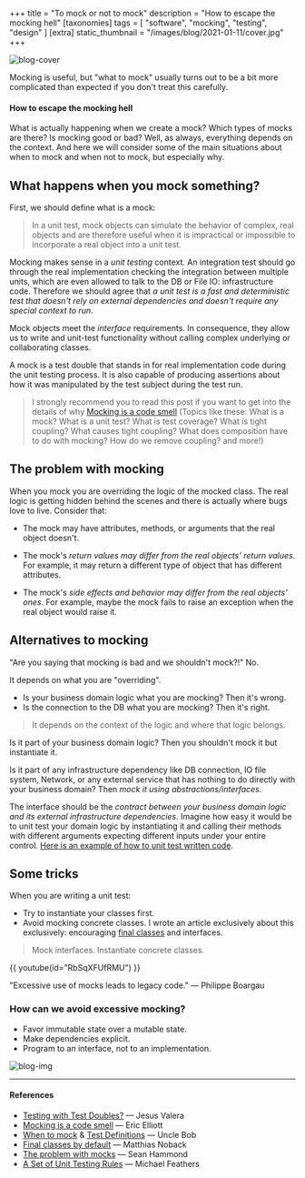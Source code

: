 +++
title = "To mock or not to mock"
description = "How to escape the mocking hell"
[taxonomies]
tags = [ "software", "mocking", "testing", "design" ]
[extra]
static_thumbnail = "/images/blog/2021-01-11/cover.jpg"
+++

![blog-cover](/images/blog/2021-01-11/cover.jpg)

Mocking is useful, but "what to mock" usually turns out to be a bit more complicated than expected if you don't treat this carefully. 

<!-- more -->

#### How to escape the mocking hell

What is actually happening when we create a mock? Which types of mocks are there? Is mocking good or bad? Well, as always, everything depends on the context. And here we will consider some of the main situations about when to mock and when not to mock, but especially why.

## What happens when you mock something?

First, we should define what is a mock:

> In a unit test, mock objects can simulate the behavior of complex, real objects and are therefore useful when it is impractical or impossible to incorporate a real object into a unit test.

Mocking makes sense in a *unit testing* context. An integration test should go through the real implementation checking the integration between multiple units, which are even allowed to talk to the DB or File IO: infrastructure code. Therefore we should agree that *a unit test is a fast and deterministic test that doesn't rely on external dependencies and doesn't require any special context to run*.

Mock objects meet the *interface* requirements. In consequence, they allow us to write and unit-test functionality without calling complex underlying or collaborating classes.

A mock is a test double that stands in for real implementation code during the unit testing process. It is also capable of producing assertions about how it was manipulated by the test subject during the test run.

> I strongly recommend you to read this post if you want to get into the details of why [Mocking is a code smell](https://medium.com/javascript-scene/mocking-is-a-code-smell-944a70c90a6a) (Topics like these: What is a mock? What is a unit test? What is test coverage? What is tight coupling? What causes tight coupling? What does composition have to do with mocking? How do we remove coupling? and more!)

## The problem with mocking

When you mock you are overriding the logic of the mocked class. The real logic is getting hidden behind the scenes and there is actually where bugs love to live. Consider that:

* The mock may have attributes, methods, or arguments that the real object doesn't.

* The mock's *return values may differ from the real objects' return values*. For example, it may return a different type of object that has different attributes.

* The mock's *side effects and behavior may differ from the real objects' ones*. For example, maybe the mock fails to raise an exception when the real object would raise it.

## Alternatives to mocking

"Are you saying that mocking is bad and we shouldn't mock?!" No.

It depends on what you are "overriding".
* Is your business domain logic what you are mocking? Then it's wrong.
* Is the connection to the DB what you are mocking? Then it's right.

> It depends on the context of the logic and where that logic belongs.

Is it part of your business domain logic? Then you shouldn't mock it but instantiate it.

Is it part of any infrastructure dependency like DB connection, IO file system, Network, or any external service that has nothing to do directly with your business domain? Then *mock it using abstractions/interfaces*.

The interface should be the *contract between your business domain logic and its external infrastructure dependencies*. Imagine how easy it would be to unit test your domain logic by instantiating it and calling their methods with different arguments expecting different inputs under your entire control. [Here is an example of how to unit test written code](https://medium.com/swlh/unit-testing-effectively-4d1cabc77722).

## Some tricks

When you are writing a unit test:

* Try to instantiate your classes first.
* Avoid mocking concrete classes. I wrote an article exclusively about this exclusively: encouraging [final classes](https://medium.com/swlh/final-classes-in-php-9174e3e2747e) and interfaces.

> Mock interfaces. Instantiate concrete classes.

{{ youtube(id="RbSqXFUfRMU") }}

"Excessive use of mocks leads to legacy code." — Philippe Boargau

### How can we avoid excessive mocking?

* Favor immutable state over a mutable state.
* Make dependencies explicit.
* Program to an interface, not to an implementation.

![blog-img](/images/blog/2021-01-11/footer.jpg)

---

#### References

- [Testing with Test Doubles?](https://jesusvalerareales.medium.com/testing-with-test-doubles-7c3abb9eb3f2) — Jesus Valera
- [Mocking is a code smell](https://medium.com/javascript-scene/mocking-is-a-code-smell-944a70c90a6a) — Eric Elliott
- [When to mock](https://blog.cleancoder.com/uncle-bob/2014/05/10/WhenToMock.html) & [Test Definitions](https://blog.cleancoder.com/uncle-bob/2017/05/05/TestDefinitions.html) — Uncle Bob 
- [Final classes by default](https://matthiasnoback.nl/2018/09/final-classes-by-default-why/) — Matthias Noback
- [The problem with mocks](https://www.seanh.cc/2017/03/17/the-problem-with-mocks/) — Sean Hammond
- [A Set of Unit Testing Rules](https://www.artima.com/weblogs/viewpost.jsp?thread=126923) — Michael Feathers
